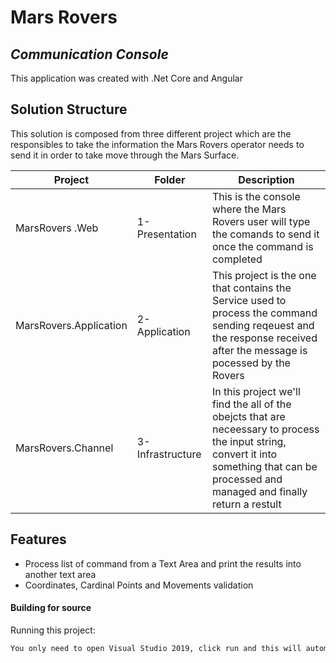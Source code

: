 # Mars Rovers
## _Communication Console_

This application was created with .Net Core and Angular

## Solution Structure
This solution is composed from three different project which are the responsibles to take the information the Mars Rovers operator needs to send it in order to take move through the Mars Surface.

| Project | Folder | Description |
| ------ | ------ | ------ |
| MarsRovers .Web | 1- Presentation | This is the console where the Mars Rovers user will type the comands to send it once the command is completed |
| MarsRovers.Application | 2-Application | This project is the one that contains the Service used to process the command sending reqeuest and the response received after the message is pocessed by the Rovers  |
| MarsRovers.Channel | 3-Infrastructure | In this project we'll find the all of the obejcts that are neceessary to process the input string, convert it into something that can be processed and managed and finally return a restult|


## Features

- Process list of command from a Text Area and print the results into another text area
- Coordinates, Cardinal Points and Movements validation

#### Building for source

Running this project:

```sh
You only need to open Visual Studio 2019, click run and this will automatically start to restore and install the required packages to make this appplication to run 
```


